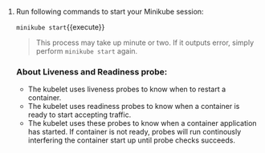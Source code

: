 1. Run following commands to start your Minikube session:

    `minikube start`{{execute}}

    >This process may take up minute or two. If it outputs error, simply perform `minikube start` again.

    ### About Liveness and Readiness probe:
    - The kubelet uses liveness probes to know when to restart a container.
    - The kubelet uses readiness probes to know when a container is ready to start accepting traffic.
    - The kubelet uses these probes to know when a container application has started. If container is not ready, probes will run continously interfering the container start up until probe checks succeeds.